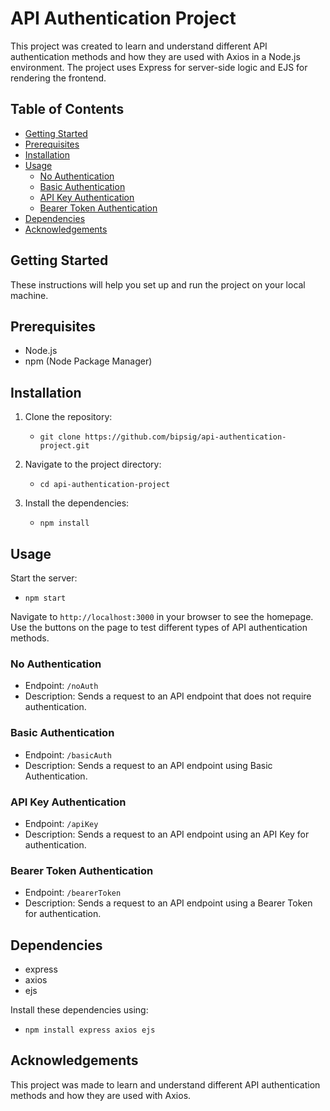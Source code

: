 # API Authentication Project

This project was created to learn and understand different API authentication methods and how they are used with Axios in a Node.js environment. The project uses Express for server-side logic and EJS for rendering the frontend.

## Table of Contents

- [Getting Started](#getting-started)
- [Prerequisites](#prerequisites)
- [Installation](#installation)
- [Usage](#usage)
  - [No Authentication](#no-authentication)
  - [Basic Authentication](#basic-authentication)
  - [API Key Authentication](#api-key-authentication)
  - [Bearer Token Authentication](#bearer-token-authentication)
- [Dependencies](#dependencies)
- [Acknowledgements](#acknowledgements)

## Getting Started

These instructions will help you set up and run the project on your local machine.

## Prerequisites

- Node.js
- npm (Node Package Manager)

## Installation

1. Clone the repository:
   - `git clone https://github.com/bipsig/api-authentication-project.git`

2. Navigate to the project directory:
   - `cd api-authentication-project`

3. Install the dependencies:
   - `npm install`

## Usage

Start the server:
- `npm start`

Navigate to `http://localhost:3000` in your browser to see the homepage. Use the buttons on the page to test different types of API authentication methods.

### No Authentication

- Endpoint: `/noAuth`
- Description: Sends a request to an API endpoint that does not require authentication.

### Basic Authentication

- Endpoint: `/basicAuth`
- Description: Sends a request to an API endpoint using Basic Authentication.

### API Key Authentication

- Endpoint: `/apiKey`
- Description: Sends a request to an API endpoint using an API Key for authentication.

### Bearer Token Authentication

- Endpoint: `/bearerToken`
- Description: Sends a request to an API endpoint using a Bearer Token for authentication.

## Dependencies

- express
- axios
- ejs

Install these dependencies using:
- `npm install express axios ejs`

## Acknowledgements

This project was made to learn and understand different API authentication methods and how they are used with Axios.
